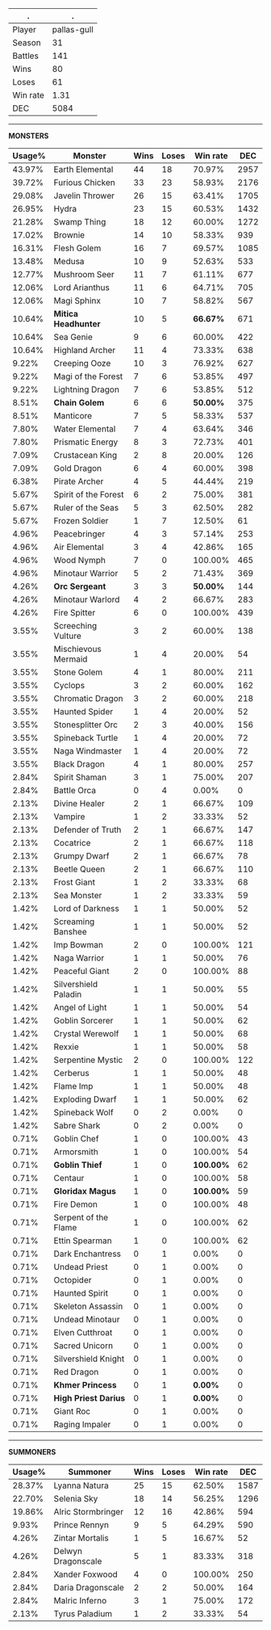 .|.
|-|-
Player|pallas-gull
Season|31
Battles|141
Wins|80
Loses|61
Win rate|1.31
DEC|5084

---
**MONSTERS**

Usage%|Monster|Wins|Loses|Win rate|DEC|
-|-|-|-|-|-|
43.97%|Earth Elemental|44|18|70.97%|2957|
39.72%|Furious Chicken|33|23|58.93%|2176|
29.08%|Javelin Thrower|26|15|63.41%|1705|
26.95%|Hydra|23|15|60.53%|1432|
21.28%|Swamp Thing|18|12|60.00%|1272|
17.02%|Brownie|14|10|58.33%|939|
16.31%|Flesh Golem|16|7|69.57%|1085|
13.48%|Medusa|10|9|52.63%|533|
12.77%|Mushroom Seer|11|7|61.11%|677|
12.06%|Lord Arianthus|11|6|64.71%|705|
12.06%|Magi Sphinx|10|7|58.82%|567|
10.64%|**Mitica Headhunter**|10|5|**66.67%**|671|
10.64%|Sea Genie|9|6|60.00%|422|
10.64%|Highland Archer|11|4|73.33%|638|
9.22%|Creeping Ooze|10|3|76.92%|627|
9.22%|Magi of the Forest|7|6|53.85%|497|
9.22%|Lightning Dragon|7|6|53.85%|512|
8.51%|**Chain Golem**|6|6|**50.00%**|375|
8.51%|Manticore|7|5|58.33%|537|
7.80%|Water Elemental|7|4|63.64%|346|
7.80%|Prismatic Energy|8|3|72.73%|401|
7.09%|Crustacean King|2|8|20.00%|126|
7.09%|Gold Dragon|6|4|60.00%|398|
6.38%|Pirate Archer|4|5|44.44%|219|
5.67%|Spirit of the Forest|6|2|75.00%|381|
5.67%|Ruler of the Seas|5|3|62.50%|282|
5.67%|Frozen Soldier|1|7|12.50%|61|
4.96%|Peacebringer|4|3|57.14%|253|
4.96%|Air Elemental|3|4|42.86%|165|
4.96%|Wood Nymph|7|0|100.00%|465|
4.96%|Minotaur Warrior|5|2|71.43%|369|
4.26%|**Orc Sergeant**|3|3|**50.00%**|144|
4.26%|Minotaur Warlord|4|2|66.67%|283|
4.26%|Fire Spitter|6|0|100.00%|439|
3.55%|Screeching Vulture|3|2|60.00%|138|
3.55%|Mischievous Mermaid|1|4|20.00%|54|
3.55%|Stone Golem|4|1|80.00%|211|
3.55%|Cyclops|3|2|60.00%|162|
3.55%|Chromatic Dragon|3|2|60.00%|218|
3.55%|Haunted Spider|1|4|20.00%|52|
3.55%|Stonesplitter Orc|2|3|40.00%|156|
3.55%|Spineback Turtle|1|4|20.00%|72|
3.55%|Naga Windmaster|1|4|20.00%|72|
3.55%|Black Dragon|4|1|80.00%|257|
2.84%|Spirit Shaman|3|1|75.00%|207|
2.84%|Battle Orca|0|4|0.00%|0|
2.13%|Divine Healer|2|1|66.67%|109|
2.13%|Vampire|1|2|33.33%|52|
2.13%|Defender of Truth|2|1|66.67%|147|
2.13%|Cocatrice|2|1|66.67%|118|
2.13%|Grumpy Dwarf|2|1|66.67%|78|
2.13%|Beetle Queen|2|1|66.67%|110|
2.13%|Frost Giant|1|2|33.33%|68|
2.13%|Sea Monster|1|2|33.33%|59|
1.42%|Lord of Darkness|1|1|50.00%|52|
1.42%|Screaming Banshee|1|1|50.00%|52|
1.42%|Imp Bowman|2|0|100.00%|121|
1.42%|Naga Warrior|1|1|50.00%|76|
1.42%|Peaceful Giant|2|0|100.00%|88|
1.42%|Silvershield Paladin|1|1|50.00%|55|
1.42%|Angel of Light|1|1|50.00%|54|
1.42%|Goblin Sorcerer|1|1|50.00%|62|
1.42%|Crystal Werewolf|1|1|50.00%|68|
1.42%|Rexxie|1|1|50.00%|58|
1.42%|Serpentine Mystic|2|0|100.00%|122|
1.42%|Cerberus|1|1|50.00%|48|
1.42%|Flame Imp|1|1|50.00%|48|
1.42%|Exploding Dwarf|1|1|50.00%|62|
1.42%|Spineback Wolf|0|2|0.00%|0|
1.42%|Sabre Shark|0|2|0.00%|0|
0.71%|Goblin Chef|1|0|100.00%|43|
0.71%|Armorsmith|1|0|100.00%|54|
0.71%|**Goblin Thief**|1|0|**100.00%**|62|
0.71%|Centaur|1|0|100.00%|58|
0.71%|**Gloridax Magus**|1|0|**100.00%**|59|
0.71%|Fire Demon|1|0|100.00%|48|
0.71%|Serpent of the Flame|1|0|100.00%|62|
0.71%|Ettin Spearman|1|0|100.00%|62|
0.71%|Dark Enchantress|0|1|0.00%|0|
0.71%|Undead Priest|0|1|0.00%|0|
0.71%|Octopider|0|1|0.00%|0|
0.71%|Haunted Spirit|0|1|0.00%|0|
0.71%|Skeleton Assassin|0|1|0.00%|0|
0.71%|Undead Minotaur|0|1|0.00%|0|
0.71%|Elven Cutthroat|0|1|0.00%|0|
0.71%|Sacred Unicorn|0|1|0.00%|0|
0.71%|Silvershield Knight|0|1|0.00%|0|
0.71%|Red Dragon|0|1|0.00%|0|
0.71%|**Khmer Princess**|0|1|**0.00%**|0|
0.71%|**High Priest Darius**|0|1|**0.00%**|0|
0.71%|Giant Roc|0|1|0.00%|0|
0.71%|Raging Impaler|0|1|0.00%|0|

---
**SUMMONERS**

Usage%|Summoner|Wins|Loses|Win rate|DEC|
-|-|-|-|-|-|
28.37%|Lyanna Natura|25|15|62.50%|1587|
22.70%|Selenia Sky|18|14|56.25%|1296|
19.86%|Alric Stormbringer|12|16|42.86%|594|
9.93%|Prince Rennyn|9|5|64.29%|590|
4.26%|Zintar Mortalis|1|5|16.67%|52|
4.26%|Delwyn Dragonscale|5|1|83.33%|318|
2.84%|Xander Foxwood|4|0|100.00%|250|
2.84%|Daria Dragonscale|2|2|50.00%|164|
2.84%|Malric Inferno|3|1|75.00%|172|
2.13%|Tyrus Paladium|1|2|33.33%|54|
